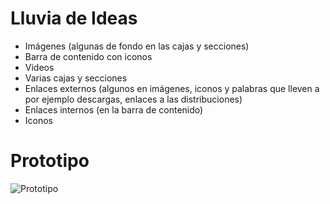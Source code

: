 # Lluvia de Ideas
* Imágenes (algunas de fondo en las cajas y secciones)
* Barra de contenido con iconos
* Videos
* Varias cajas y secciones
* Enlaces externos (algunos en imágenes, iconos y palabras que lleven a por ejemplo descargas, enlaces a las distribuciones)
* Enlaces internos (en la barra de contenido)
* Iconos

# Prototipo
![Prototipo](./prototipo.jpg)
